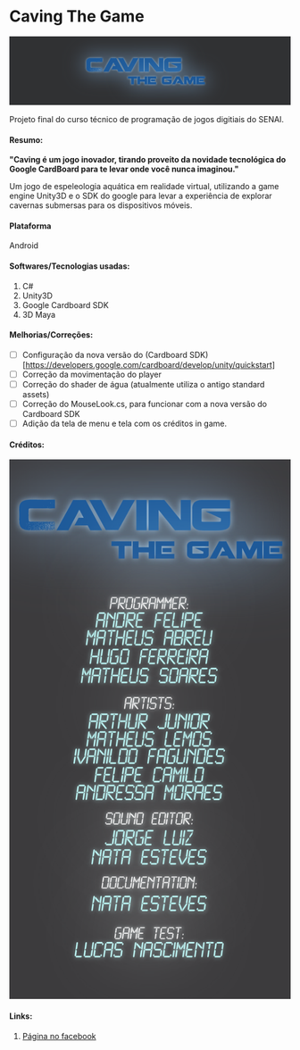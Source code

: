 # Caving The Game

![Game Title](https://github.com/Andre220/CavingTheGame/blob/master/Promocional/GameTitle.png)</br>

Projeto final do curso técnico de programação de jogos digitiais do SENAI.

  #### Resumo:
  
  **"Caving é um jogo inovador, tirando proveito da novidade tecnológica do Google CardBoard para te levar onde você nunca imaginou."**

  Um jogo de espeleologia aquática em realidade virtual, utilizando a game engine Unity3D e o SDK do google para levar a experiência de explorar cavernas submersas para os dispositivos móveis.

  #### Plataforma
  Android
  
  #### Softwares/Tecnologias usadas:
  1. C#
  2. Unity3D
  3. Google Cardboard SDK
  4. 3D Maya
  
  #### Melhorias/Correções:
  - [ ] Configuração da nova versão do (Cardboard SDK)[https://developers.google.com/cardboard/develop/unity/quickstart]  
  - [ ] Correção da movimentação do player
  - [ ] Correção do shader de água (atualmente utiliza o antigo standard assets)
  - [ ] Correção do MouseLook.cs, para funcionar com a nova versão do Cardboard SDK
  - [ ] Adição da tela de menu e tela com os créditos in game.
  
  #### Créditos:
  ![Créditos com os nomes dos desenvolvedores](https://github.com/Andre220/CavingTheGame/blob/master/Assets/Imagens/CreditosSemBordas.png)

  #### Links:
  1. [Página no facebook](https://www.facebook.com/cavingthegame)
